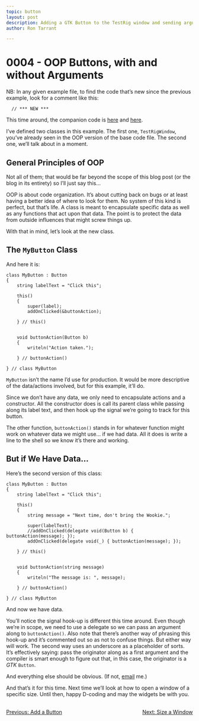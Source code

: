 ```yaml
---
topic: button
layout: post
description: Adding a GTK Button to the TestRig window and sending arguments to callbacks - OOP version - a D language tutorial.
author: Ron Tarrant

---
```


# 0004 - OOP Buttons, with and without Arguments

NB: In any given example file, to find the code that’s new since the previous example, look for a comment like this:

      // *** NEW ***

This time around, the companion code is [here]( https://github.com/rontarrant/gtkDcoding/blob/master/002_button/button_002_03_oop_noargs.d) and [here]( https://github.com/rontarrant/gtkDcoding/blob/master/002_button/button_002_04_oop_arg.d).

I’ve defined two classes in this example. The first one, `TestRigWindow`, you’ve already seen in the OOP version of the base code file. The second one, we’ll talk about in a moment.

## General Principles of OOP

Not all of them; that would be far beyond the scope of this blog post (or the blog in its entirety) so I’ll just say this…

OOP is about code organization. It’s about cutting back on bugs or at least having a better idea of where to look for them. No system of this kind is perfect, but that’s life. A class is meant to encapsulate specific data as well as any functions that act upon that data. The point is to protect the data from outside influences that might screw things up.

With that in mind, let’s look at the new class.

## The `MyButton` Class

And here it is:

	class MyButton : Button
	{
		string labelText = "Click this";

		this()
		{
			super(label);
			addOnClicked(&buttonAction);
			
		} // this()
		
		
		void buttonAction(Button b)
		{
			writeln("Action taken.");
			
		} // buttonAction()
		
	} // class MyButton

`MyButton` isn’t the name I’d use for production. It would be more descriptive of the data/actions involved, but for this example, it’ll do.

Since we don’t have any data, we only need to encapsulate actions and a constructor. All the constructor does is call its parent class while passing along its label text, and then hook up the signal we’re going to track for this button.

The other function, `buttonAction()` stands in for whatever function might work on whatever data we might use… if we had data. All it does is write a line to the shell so we know it’s there and working.

## But if We Have Data…

Here’s the second version of this class:

	class MyButton : Button
	{
		string labelText = "Click this";

		this()
		{
			string message = "Next time, don't bring the Wookie.";
			
			super(labelText);
			//addOnClicked(delegate void(Button b) { buttonAction(message); });
			addOnClicked(delegate void(_) { buttonAction(message); });
			
		} // this()
		
	
		void buttonAction(string message)
		{
			writeln("The message is: ", message);
			
		} // buttonAction()
		
	} // class MyButton

And now we have data.

You’ll notice the signal hook-up is different this time around. Even though we’re in scope, we need to use a delegate so we can pass an argument along to `buttonAction()`. Also note that there’s another way of phrasing this hook-up and it’s commented out so as not to confuse things. But either way will work. The second way uses an underscore as a placeholder of sorts. It’s effectively saying: pass the originator along as a first argument and the compiler is smart enough to figure out that, in this case, the originator is a *GTK* `Button`.

And everything else should be obvious. (If not, [email](mailto:gtkdcoding@gmail.com) me.)

And that’s it for this time. Next time we’ll look at how to open a window of a specific size. Until then, happy D-coding and may the widgets be with you.

<BR>
<div style="float: left;">
	<a href="https://gtkdcoding.com/2019/01/22/0003-add-a-button.html">Previous: Add a Button</a>
</div>
<div style="float: right;">
	<a href="https://gtkdcoding.com/2019/01/29/0005-window-size.html">Next: Size a Window</a>
</div>
<BR>